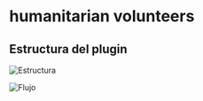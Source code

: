 # humanitarian volunteers

## Estructura del plugin

![Estructura](https://res.cloudinary.com/www-scriptdan-xyz/image/upload/v1750302641/Img/kl09sr7bulht7qoxvkgl.png)

![Flujo]([https://res.cloudinary.com/www-scriptdan-xyz/image/upload/v1738542212/Img/koal8tn8aanpsfwftsmv.jpg](https://res.cloudinary.com/www-scriptdan-xyz/image/upload/v1750302813/Img/htxetxlmpyseckulyrwb.png))
